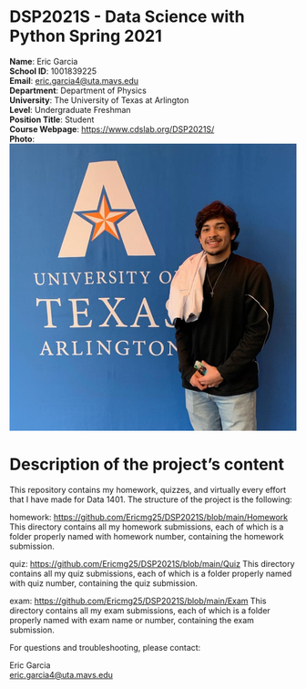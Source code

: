 

# DSP2021S - Data Science with Python Spring 2021

**Name**: Eric Garcia  
**School ID**: 1001839225  
**Email**: eric.garcia4@uta.mavs.edu  
**Department**: Department of Physics    
**University**: The University of Texas at Arlington    
**Level**: Undergraduate Freshman   
**Position Title**: Student      
**Course Webpage**: https://www.cdslab.org/DSP2021S/  
**Photo**:   
![this is a photo of Eric Garcia](images/Facebook%20pic.jpg)

#       Description of the project’s content    
This repository contains my homework, quizzes, and virtually every effort that I have made for Data 1401. The structure of the project is the following:

homework: https://github.com/Ericmg25/DSP2021S/blob/main/Homework
This directory contains all my homework submissions, each of which is a folder properly named with homework number, containing the homework submission.

quiz: https://github.com/Ericmg25/DSP2021S/blob/main/Quiz
This directory contains all my quiz submissions, each of which is a folder properly named with quiz number, containing the quiz submission.

exam: https://github.com/Ericmg25/DSP2021S/blob/main/Exam
This directory contains all my exam submissions, each of which is a folder properly named with exam name or number, containing the exam submission.

For questions and troubleshooting, please contact:

Eric Garcia  
eric.garcia4@uta.mavs.edu
